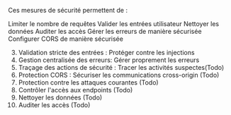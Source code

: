 Ces mesures de sécurité permettent de :

Limiter le nombre de requêtes
Valider les entrées utilisateur
Nettoyer les données
Auditer les accès
Gérer les erreurs de manière sécurisée
Configurer CORS de manière sécurisée


3. Validation stricte des entrées : Protéger contre les injections
4. Gestion centralisée des erreurs: Gérer proprement les erreurs 
5. Traçage des actions de sécurité : Tracer les activités suspectes(Todo)
6. Protection CORS : Sécuriser les communications cross-origin (Todo)
7. Protection contre les attaques courantes   (Todo)
8. Contrôler l'accès aux endpoints  (Todo)
9. Nettoyer les données  (Todo)
10. Auditer les accès  (Todo)


